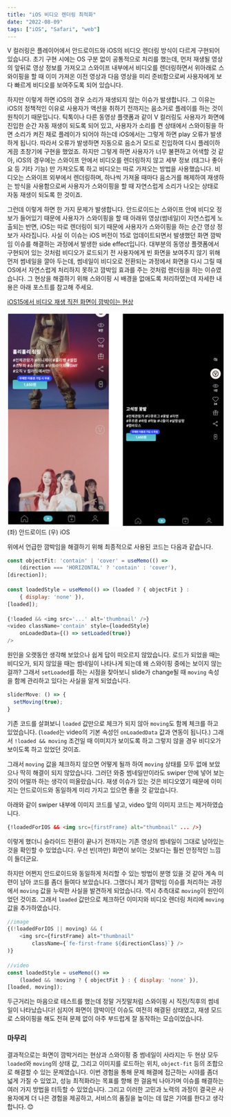 ```yaml
---
title: "iOS 비디오 렌더링 최적화"
date: "2022-08-09"
tags: ["iOS", "Safari", "web"]
---
```


V 컬러링은 플레이어에서 안드로이드와 iOS의 비디오 렌더링 방식이 다르게 구현되어 있습니다. 초기 구현 시에는 OS 구분 없이 공통적으로 처리를 했는데, 먼저 재생될 영상의 앞뒤로 영상 정보를 가져오고 스와이프 내부에서 비디오를 렌더링하면서 위아래로 스와이핑을 할 때 이미 가져온 이전 영상과 다음 영상을 미리 준비함으로써 사용자에게 보다 빠르게 비디오를 보여주도록 되어 있습니다.

하지만 이렇게 하면 iOS의 경우 소리가 재생되지 않는 이슈가 발생합니다. 그 이유는 iOS의 정책적인 이유로 사용자가 액션을 취하기 전까지는 음소거로 플레이를 하는 것이 원칙이기 때문입니다. 틱톡이나 다른 동영상 플랫폼과 같이 V 컬러링도 사용자가 화면에 진입한 순간 자동 재생이 되도록 되어 있고, 사용자가 소리를 켠 상태에서 스와이핑을 하면 소리가 켜진 채로 플레이가 되어야 하는데 iOS에서는 그렇게 하면 play 오류가 발생하게 됩니다. 따라서 오류가 발생하면 자동으로 음소거 모드로 진입하여 다시 플레이하게끔 초창기에 구현을 했었죠. 하지만 그렇게 하면 사용자가 너무 불편하고 어색할 것 같아, iOS의 경우에는 스와이프 안에서 비디오를 렌더링하지 않고 세부 정보 (태그나 좋아요 등 기타 기능) 만 가져오도록 하고 비디오는 따로 가져오는 방법을 사용했습니다. 비디오는 스와이프 외부에서 렌더링하며, 하나씩 가져올 때마다 음소거를 해제하여 재생하는 방식을 사용함으로써 사용자가 스와이핑을 할 때 자연스럽게 소리가 나오는 상태로 자동 재생이 되도록 한 것이죠.

그런데 이렇게 하면 한 가지 문제가 발생합니다. 안드로이드는 스와이프 안에 비디오 정보가 들어있기 때문에 사용자가 스와이핑을 할 때 아래위 영상(썸네일)이 자연스럽게 노출되는 반면, iOS는 따로 렌더링이 되기 때문에 사용자가 스와이핑을 하는 순간 영상 정보가 사라집니다. 사실 이 이슈는 iOS 버전이 15로 업데이트되면서 발생했던 화면 깜박임 이슈를 해결하는 과정에서 발생한 side effect입니다. 대부분의 동영상 플랫폼에서 구현되어 있는 것처럼 비디오가 로드되기 전 사용자에게 빈 화면을 보여주지 않기 위해 먼저 썸네일을 깔아 두는데, 썸네일이 비디오로 전환되는 과정에서 화면을 다시 그릴 때 OS에서 자연스럽게 처리하지 못하고 깜박임 효과를 주는 것처럼 렌더링을 하는 이슈였습니다. 그 현상을 해결하기 위해 스와이핑 시 배경을 없애도록 처리하였는데 자세한 내용은 아래 포스트를 참고해 주세요.

[iOS15에서 비디오 재생 직전 화면이 깜박이는 현상](https://jayoon-kong.github.io/ios15-rendering/)

![Android_iOS](./android_ios.png)
(좌) 안드로이드 (우) iOS

위에서 언급한 깜박임을 해결하기 위해 최종적으로 사용된 코드는 다음과 같습니다.

```javascript
const objectFit: 'contain' | 'cover' = useMemo(() => 
	(direction === 'HORIZONTAL' ? 'contain' : 'cover'), 
[direction]);

const loadedStyle = useMemo(() => (loaded ? { objectFit } : 
	{ display: 'none' }), 
[loaded]);

{!loaded && <img src='...' alt='thumbnail' />}
<video className='contain' style={loadedStyle} 
	onLoadedData={() => setLoaded(true)}
/>
```

원인을 오랫동안 생각해 보았으나 쉽게 답이 떠오르지 않았습니다. 로드가 되었을 때는 비디오가, 되지 않있을 때는 썸네일이 나타나게 되는데 왜 스와이핑 중에는 보이지 않는 걸까? 그래서 `setLoaded`를 하는 시점을 찾아보니 slide가 change될 때 `moving` 속성을 함께 관리하고 있다는 사실을 알게 되었습니다.

```javascript
sliderMove: () => {
  setMoving(true);
}
```

기존 코드를 살펴보니 `loaded` 값만으로 체크가 되지 않아 `moving`도 함께 체크를 하고 있었습니다. (`loaded`는 video의 기본 속성인 `onLoadedData` 값과 연동이 됩니다.) 그래서 `!loaded && moving` 조건일 때 이미지가 보이도록 하고 그렇지 않을 경우 비디오가 보이도록 하고 있었던 것이죠.

그래서 `moving` 값을 체크하지 않으면 어떻게 될까 하여 `moving` 상태를 모두 없애 보았으나 딱히 해결이 되지 않았습니다. 그러던 와중 썸네일만이라도 swiper 안에 넣어 보는 것이 어떨까 하는 생각이 떠올랐습니다. 재생 이슈가 있는 것은 비디오였기 때문에 이미지는 안드로이드와 동일하게 미리 가지고 있으면 좋을 것 같았습니다.

아래와 같이 swiper 내부에 이미지 코드를 넣고, video 앞의 이미지 코드는 제거하였습니다.

```html
{!loadedForIOS && <img src={firstFrame} alt="thumbnail" ... />}
```

이렇게 했더니 슬라이드 전환이 끝나기 전까지는 기존 영상의 썸네일이 그대로 남아있는 것을 확인할 수 있었습니다. 우선 빈(까만) 화면이 보이는 것보다는 훨씬 안정적인 느낌이 들더군요.

하지만 어쩐지 안드로이드와 동일하게 처리할 수 있는 방법이 분명 있을 것 같아 계속 미련이 남아 코드를 좀더 들여다 보았습니다. 그랬더니 제가 깜박임 이슈를 처리하는 과정에서 `moving` 값을 누락한 사실을 발견하게 되었습니다. 역시 추측대로 `moving`이 원인이었던 것이죠. 그래서 `loaded` 값만으로 체크하던 이미지와 비디오 렌더링 처리에 `moving` 값을 추가하였습니다.

```javascript
//image
{(!loadedForIOS || moving) && (
	<img src={firstFrame} alt="thumbnail" 
		className={`fe-first-frame ${directionClass}`} />
)}

//video
const loadedStyle = useMemo(() => 
	(loaded && !moving ? { objectFit } : { display: 'none' }), 
[loaded, moving]);
```

두근거리는 마음으로 테스트를 했는데 정말 거짓말처럼 스와이핑 시 직전/직후의 썸네일이 나타났습니다! 심지어 화면이 깜박이던 이슈도 여전히 해결된 상태였고, 재생 모드로 스와이핑을 해도 전혀 문제 없이 아주 부드럽게 잘 동작하는 모습이었습니다.

### 마무리

결과적으로는 화면이 깜박거리는 현상과 스와이핑 중 썸네일이 사라지는 두 현상 모두 `loaded`와 `moving`의 상태 값, 그리고 이미지를 로드하는 위치, `object-fit` 등의 조합으로 해결할 수 있는 문제였습니다.
이번 경험을 통해 문제 해결에 접근하는 시야를 좀더 넓게 가질 수 있었고, 성능 최적화라는 목표를 향해 한 걸음씩 나아가며 이슈를 해결하는 여러 가지 방법을 터득할 수 있었습니다.
그리고 이러한 고민과 노력의 과정이 결국은 사용자에게 더 나은 경험을 제공하고, 서비스의 품질을 높이는 데 많은 기여를 한다고 생각합니다. 😊